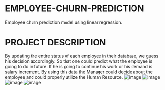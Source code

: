 # EMPLOYEE-CHURN-PREDICTION
  Employee churn prediction model using linear regression.
  
# PROJECT DESCRIPTION
  By updating the entire status of each employee in their database, we guess his decision accordingly. So that one could predict what the employee is going to do in future. If he is going to continue his work or his demand is salary increment. By using this data the Manager could decide about the employee and could properly utilize the Human Resource.
![image](https://user-images.githubusercontent.com/67775117/152031093-a179d84f-677e-4f05-a2a5-a7299b12bd32.png)
![image](https://user-images.githubusercontent.com/67775117/152031227-be03adef-c3ec-4e3e-a887-e05c47e4a3b6.png)
![image](https://user-images.githubusercontent.com/67775117/152031319-b35786c7-8c3b-40ad-bf0a-301b767648f0.png)
![image](https://user-images.githubusercontent.com/67775117/152031379-ad47a1d0-afc8-4ec9-9335-186e23935ebb.png)
